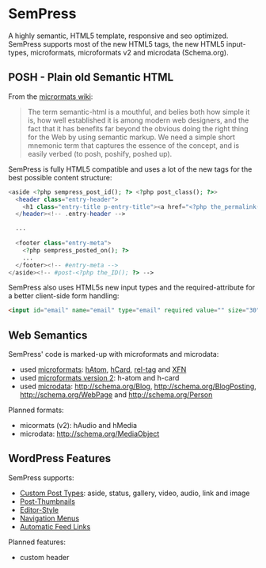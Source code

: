 SemPress
============

A highly semantic, HTML5 template, responsive and seo optimized. SemPress supports most of the new HTML5 tags, the new HTML5 input-types, microformats, microformats v2 and microdata (Schema.org).

POSH - Plain old Semantic HTML
--------------

From the [micrormats wiki](http://microformats.org/wiki/posh):

> The term semantic-html is a mouthful, and belies both how simple it is, how well established
> it is among modern web designers, and the fact that it has benefits far beyond the obvious doing
> the right thing for the Web by using semantic markup. We need a simple short mnemonic term that
> captures the essence of the concept, and is easily verbed (to posh, poshify, poshed up).

SemPress is fully HTML5 compatible and uses a lot of the new tags for the best possible content structure:

```php
<aside <?php sempress_post_id(); ?> <?php post_class(); ?>>
  <header class="entry-header">
    <h1 class="entry-title p-entry-title"><a href="<?php the_permalink(); ?>" title="<?php printf( esc_attr__( 'Permalink to %s', 'sempress' ), the_title_attribute( 'echo=0' ) ); ?>" rel="bookmark"><?php the_title(); ?></a></h1>
  </header><!-- .entry-header -->

  ...
  
  <footer class="entry-meta">
    <?php sempress_posted_on(); ?>
    ...
  </footer><!-- #entry-meta -->
</aside><!-- #post-<?php the_ID(); ?> -->
```

SemPress also uses HTML5s new input types and the required-attribute for a better client-side form handling:

```html
<input id="email" name="email" type="email" required value="" size="30" aria-required="true">
```

Web Semantics
--------------

SemPress' code is marked-up with microformats and microdata:

* used [microformats](http://microformats.org/): [hAtom](http://microformats.org/wiki/hatom), [hCard](http://microformats.org/wiki/hcard), [rel-tag](http://microformats.org/wiki/rel-tag) and [XFN](http://microformats.org/wiki/xfn)
* used [microformats version 2](http://microformats.org/wiki/microformats-2): h-atom and h-card
* used [microdata](http://www.whatwg.org/specs/web-apps/current-work/multipage/microdata.html): http://schema.org/Blog, http://schema.org/BlogPosting, http://schema.org/WebPage and http://schema.org/Person

Planned formats:

* micormats (v2): hAudio and hMedia
* microdata: http://schema.org/MediaObject

WordPress Features
--------------

SemPress supports:

* [Custom Post Types](http://codex.wordpress.org/Post_Types): aside, status, gallery, video, audio, link and image
* [Post-Thumbnails](http://codex.wordpress.org/Post_Thumbnails)
* [Editor-Style](http://codex.wordpress.org/Function_Reference/add_editor_style)
* [Navigation Menus](http://codex.wordpress.org/Navigation_Menus)
* [Automatic Feed Links](http://codex.wordpress.org/Automatic_Feed_Links)

Planned features:

* custom header